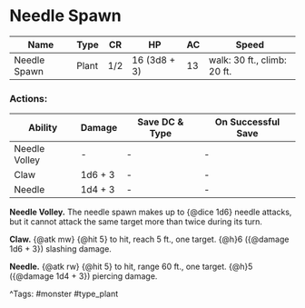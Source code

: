 # Needle Spawn

| Name | Type | CR | HP | AC | Speed |
|------|------|----|----|----|-------|
| Needle Spawn | Plant | 1/2 | 16 (3d8 + 3) | 13 | walk: 30 ft., climb: 20 ft. |

### Actions:

| Ability | Damage | Save DC & Type | On Successful Save |
|---------|--------|----------------|--------------------|
| Needle Volley | - | - | - |
| Claw | 1d6 + 3 | - | - |
| Needle | 1d4 + 3 | - | - |


**Needle Volley.** The needle spawn makes up to {@dice 1d6} needle attacks, but it cannot attack the same target more than twice during its turn.

**Claw.** {@atk mw} {@hit 5} to hit, reach 5 ft., one target. {@h}6 ({@damage 1d6 + 3}) slashing damage.

**Needle.** {@atk rw} {@hit 5} to hit, range 60 ft., one target. {@h}5 ({@damage 1d4 + 3}) piercing damage.

^Tags: #monster #type_plant